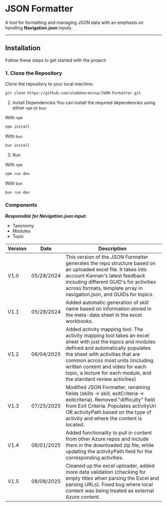# JSON Formatter

A tool for formatting and managing JSON data with an emphasis on handling **Navigation.json** inputs.

---

## Installation

Follow these steps to get started with the project:

### 1. Clone the Repository

Clone the repository to your local machine:

```bash
git clone https://github.com/uladaharanina/JSON-Formatter.git
```

2. Install Dependencies
   You can install the required dependencies using either `npm` or `bun`:

With `npm`

```bash
npm install
```

With `bun`

```bash
bun install
```

3. Run

With `npm`

```bash
npm run dev
```

With `bun`

```bash
bun run dev
```

### Components

**_Responsible for Navigation.json input:_**

- Taxonomy
- Modules
- Topic


| Version    | Date | Description |
| -------- | ------- | ----------- |
| V1.0  | 05/28/2024    | This version of the JSON Formatter generates the repo structure based on an uploaded excel file. It takes into account Kannan's latest feedback including different GUID's for activities across formats, template array in navigation.json, and GUIDs for topics. |
| V1.1  | 05/28/2024    | Added automatic generation of skill name based on information stored in the meta-data sheet in the excel workbooks. |
| V1.2  | 06/04/2025    | Added activity mapping tool. The activity mapping tool takes an excel sheet with just the topics and modules defined and automatically populates the sheet with activities that are common across most units (including written content and video for each topic, a lecture for each module, and the standard review activities) |
| V1.3  | 07/25/2025    | Modified JSON Formatter, renaming fields (skills -> skill, exitCriteria -> exitcriteria). Removed "difficulty" field from Exit Criteria. Populates activityUrl OR activityPath based on the type of activity and where the content is located.                               |
| V1.4  |  08/01/2025  | Added functionality to pull in content from other Azure repos and include them in the downloaded zip file, while updating the activityPath field for the corresponding activities. | 
| V1.5  | 08/08/2025 | Cleaned up the excel uploader, added more data validation (checking for empty titles when parsing the Excel and parsing URLs). Fixed bug where local content was being treated as external Azure content. |